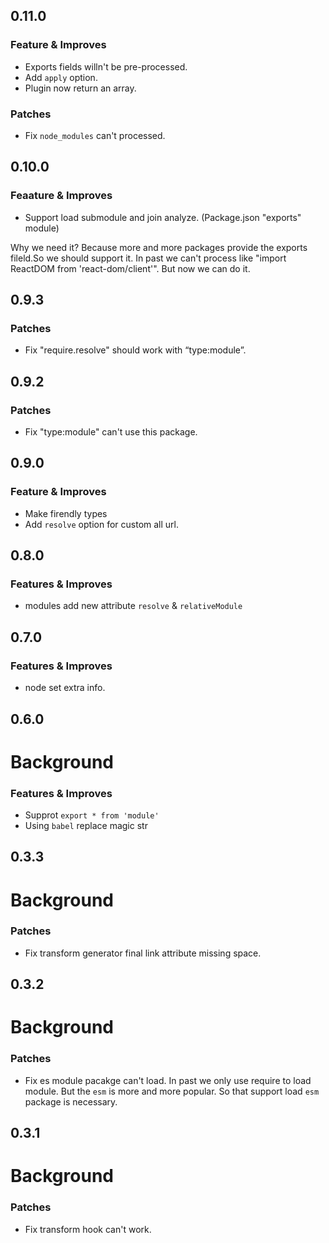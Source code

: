 ## 0.11.0

### Feature & Improves

- Exports fields willn't be pre-processed.
- Add `apply` option.
- Plugin now return an array.

### Patches

- Fix `node_modules` can't processed.

## 0.10.0

### Feaature & Improves

- Support load submodule and join analyze. (Package.json "exports" module)

Why we need it? Because more and more packages provide the exports fileld.So we should
support it. In past we can't process like "import ReactDOM from 'react-dom/client'". But now 
we can do it.


## 0.9.3

### Patches

- Fix "require.resolve" should work with “type:module”.

## 0.9.2

### Patches

- Fix "type:module" can't use this package.

## 0.9.0

### Feature & Improves

- Make firendly types
- Add `resolve` option for custom all url.

## 0.8.0

### Features & Improves

- modules add new attribute `resolve` & `relativeModule`

## 0.7.0

### Features & Improves

- node set extra info.

## 0.6.0

# Background

### Features & Improves

- Supprot `export * from 'module'`
- Using `babel` replace magic str

## 0.3.3

# Background

### Patches

- Fix transform generator final link attribute missing space.

## 0.3.2

# Background

### Patches

- Fix es module pacakge can't load.
  In past we only use require to load module. But the `esm` is more and more popular. So that support load `esm` package is necessary.

## 0.3.1

# Background

### Patches

- Fix transform hook can't work.
